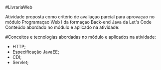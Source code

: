 #LivrariaWeb

Atividade proposta como critério de avaliaçao parcial para aprovaçao no módulo Programaçao Web I da formaçao Back-end Java da Let's Code
Conteúdo abordado no módulo e aplicado na atividade:


#Conceitos e tecnologias abordadas no módulo e aplicados na atividade:
- HTTP;
- Especificação JavaEE;
- CDI;
- Servlet;
